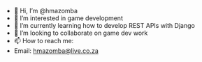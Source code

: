 - 👋 Hi, I’m @hmazomba
- 👀 I’m interested in game development
- 🌱 I’m currently learning how to develop REST APIs with Django
- 💞️ I’m looking to collaborate on game dev work
- 📫 How to reach me: 
- Email: hmazomba@live.co.za

